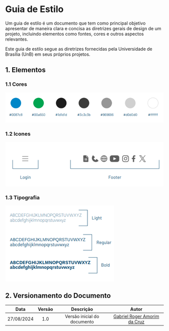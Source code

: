 # Guia de Estilo

Um guia de estilo é um documento que tem como principal objetivo apresentar de maneira clara e concisa as diretrizes gerais de design de um projeto, incluindo elementos como fontes, cores e outros aspectos relevantes.

Este guia de estilo segue as diretrizes fornecidas pela Universidade de Brasília (UnB) em seus próprios projetos.

## 1. Elementos

### 1.1 Cores
![cores](../assets/cores.png)

### 1.2 Icones

![icones](../assets/icones.png)

### 1.3 Tipografia

![tipografia](../assets/tipografia.png)

## 2. Versionamento do Documento

| Data | Versão | Descrição | Autor |
| :-----: | :-------------: | :---------------: | :-: |
| 27/08/2024 | 1.0 | Versão inicial do documento | [Gabriel Roger Amorim da Cruz](https://github.com/GabrielRoger07) |